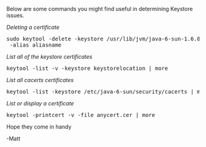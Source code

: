Below are some commands you might find useful in determining Keystore issues.

*Deleting a certificate*

<pre>
sudo keytool -delete -keystore /usr/lib/jvm/java-6-sun-1.6.0.06/jre/lib/security/jssecacerts
 -alias aliasname
</pre>

*List all of the keystore certificates*

<pre>
keytool -list -v -keystore keystorelocation | more
</pre>

*List all cacerts certificates*

<pre>
keytool -list -keystore /etc/java-6-sun/security/cacerts | more
</pre>

*List or display a certificate*

<pre>
keytool -printcert -v -file anycert.cer | more
</pre>

Hope they come in handy

-Matt